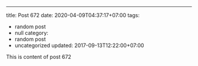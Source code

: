---
title: Post 672
date: 2020-04-09T04:37:17+07:00
tags:
  - random post
  - null
category:
  - random post
  - uncategorized
updated: 2017-09-13T12:22:00+07:00

This is content of post 672